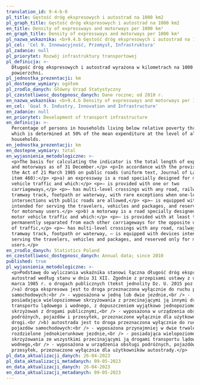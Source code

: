 ```yaml
---
translation_id: 9-4-b-0
pl_title: Gęstość dróg ekspresowych i autostrad na 1000 km2
pl_graph_title: Gęstość dróg ekspresowych i autostrad na 1000 km2
en_title: Density of expressways and motorways per 1000 km²
en_graph_title: Density of expressways and motorways per 1000 km²
pl_nazwa_wskaznika: <b>9.4.b Gęstość dróg ekspresowych i autostrad na 1000 km2</b>
pl_cel: 'Cel 9. Innowacyjność, Przemysł, Infrastruktura'
pl_zadanie: null
pl_priorytet: Rozwój infrastruktury transportowej
pl_definicja: >-
  Długość dróg ekspresowych i autostrad wyrażona w kilometrach na 1000 km2
  powierzchni.
pl_jednostka_prezentacji: km
pl_dostepne_wymiary: ogółem
pl_zrodlo_danych: Główny Urząd Statystyczny
pl_czestotliwosc_dostępnosc_danych: Dane roczne; od 2010 r.
en_nazwa_wskaznika: <b>9.4.b Density of expressways and motorways per 1000 km²</b>
en_cel: 'Goal 9. Industry, Innovation and Infrastructure'
en_zadanie: null
en_priorytet: Development of transport infrastructure
en_definicja: >-
  Percentage of persons in households living below relative poverty threshold
  which is determined at 50% of the mean expenditure at the level of all
  households.
en_jednostka_prezentacji: km
en_dostepne_wymiary: total
en_wyjasnienia_metodologiczne: >-
  <p>The basis for calculating the indicator is the total length of express-ways
  and motorways as of 31 December.</p> <p>In accordance with the provisions of
  the Act of 21 March 1985 on public roads (uniform text, Journal of Laws 2015
  item 460):</p> <p>a) an expressway is a road specially designed for motor
  vehicle traffic and which:</p> <p>– is provided with one or two
  carriageways,</p> <p>– has multi-level crossings with any road, railway or
  tramway track, footpath or waterway, with rare exceptions when one-level
  intersections with public roads are allowed,</p> <p>– is equipped with devices
  intended for serving the travelers, vehicles and packages, and reserved only
  for motorway users.</p> <p>b) a motorway is a road specially designed for
  motor vehicle traffic and which:</p> <p>– is provided with at least two
  permanently separated from each other carriageways for the opposite directions
  of traffic,</p> <p>– has multi-level crossings with any road, railway or
  tramway track, footpath or waterway, – is equipped with devices intended for
  serving the travelers, vehicles and packages, and reserved only for motorway
  users.</p>
en_zrodlo_danych: Statistics Poland
en_czestotliwosc_dostępnosc_danych: Annual data; since 2010
published: true
pl_wyjasnienia_metodologiczne: >-
  <p>Podstawę do wyliczania wskaźnika stanowi łączna długość dróg ekspresowych i
  autostrad według stanu w dniu 31 XII. Zgodnie z przepisami ustawy z dnia 21
  marca 1985 r. o drogach publicznych (tekst jednolity Dz. U. 2015 poz. 460):<br
  />a) droga ekspresowa jest to droga przeznaczona wyłącznie do ruchu pojazdów
  samochodowych:<br /> - wyposażona w jedną lub dwie jezdnie,<br /> -
  posiadająca wielopoziomowe skrzyżowania z przecinającymi ją innymi drogami
  transportu lądowego i wodnego, z dopuszczeniem wyjątkowo jednopoziomowych
  skrzyżowań z drogami publicznymi,<br /> - wyposażona w urządzenia obsługi
  podróżnych, pojazdów i przesyłek, przeznaczone wyłącznie dla użytkowników
  drogi.<br />b) autostrada jest to droga przeznaczona wyłącznie do ruchu
  pojazdów samochodowych:<br /> - wyposażona przynajmniej w dwie trwale
  rozdzielone jednokierunkowe jezdnie,<br /> - posiadająca wielopoziomowe
  skrzyżowania ze wszystkimi przecinającymi ją drogami transportu lądowego i
  wodnego,<br /> - wyposażona w urządzenia obsługi podróżnych, pojazdów i
  przesyłek, przeznaczone wyłącznie dla użytkowników autostrady.</p>
pl_data_aktualizacji_danych: 26-04-2023
pl_data_aktualizacji_metadanych: 09-05-2023
en_data_aktualizacji_danych: 26-04-2023
en_data_aktualizacji_metadanych: 09-05-2023
---
```

